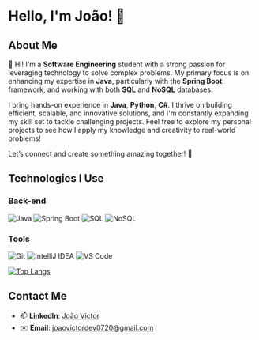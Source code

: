 # Hello, I'm João! 👋  

## About Me  
👋 Hi! I'm a **Software Engineering** student with a strong passion for leveraging technology to solve complex problems. My primary focus is on enhancing my expertise in **Java**, particularly with the **Spring Boot** framework, and working with both **SQL** and **NoSQL** databases.

I bring hands-on experience in **Java**, **Python**, **C#**. I thrive on building efficient, scalable, and innovative solutions, and I'm constantly expanding my skill set to tackle challenging projects. Feel free to explore my personal projects to see how I apply my knowledge and creativity to real-world problems!

Let’s connect and create something amazing together! 🚀

## Technologies I Use  
### Back-end  
![Java](https://img.shields.io/badge/Java-ED8B00?style=for-the-badge&logo=openjdk&logoColor=white)
![Spring Boot](https://img.shields.io/badge/Spring_Boot-6DB33F?style=for-the-badge&logo=spring&logoColor=white)
![SQL](https://img.shields.io/badge/SQL-4479A1?style=for-the-badge&logo=postgresql&logoColor=white)
![NoSQL](https://img.shields.io/badge/NoSQL-4EA94B?style=for-the-badge&logo=mongodb&logoColor=white)


### Tools  
![Git](https://img.shields.io/badge/Git-F05032?style=for-the-badge&logo=git&logoColor=white) 
![IntelliJ IDEA](https://img.shields.io/badge/IntelliJ_IDEA-000000?style=for-the-badge&logo=intellij-idea&logoColor=white)
![VS Code](https://img.shields.io/badge/VS_Code-007ACC?style=for-the-badge&logo=visual-studio-code&logoColor=white)

[![Top Langs](https://github-readme-stats.vercel.app/api/top-langs/?username=Zenx007&layout=compact&theme=dark)](https://github.com/anuraghazra/github-readme-stats)

## Contact Me  
- 📫 **LinkedIn**: [João Victor](https://www.linkedin.com/in/joão-victor-218b26315)  
- ✉️ **Email**: joaovictordev0720@gmail.com
